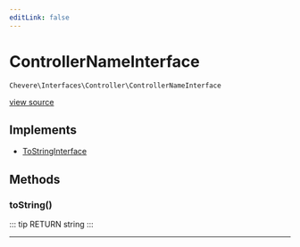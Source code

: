 ```yaml
---
editLink: false
---
```


# ControllerNameInterface

`Chevere\Interfaces\Controller\ControllerNameInterface`

[view source](https://github.com/chevere/chevere/blob/master/interfaces/Controller/ControllerNameInterface.php)

## Implements

- [ToStringInterface](../To/ToStringInterface.md)

## Methods

### toString()

::: tip RETURN
string
:::

---

